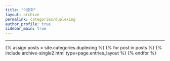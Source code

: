 ```yaml
---
title: "이중화"
layout: archive
permalink: categories/duplexing
author_profile: true
sidebar_main: true
---
```


<!-- 공백이 포함되어 있는 카테고리 이름의 경우 site.categories.['a b c'] 이런식으로! -->

***

{% assign posts = site.categories.duplexing %}
{% for post in posts %} {% include archive-single2.html type=page.entries_layout %} {% endfor %}